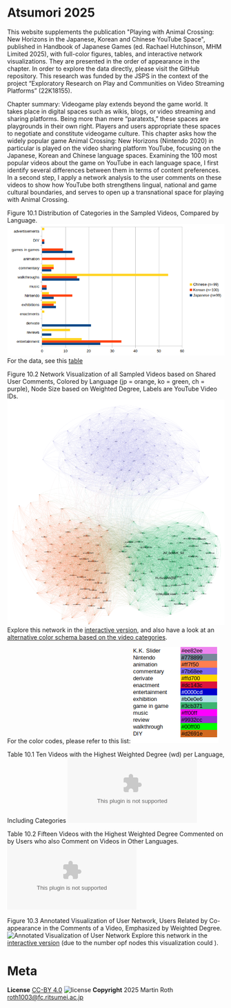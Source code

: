 # Atsumori 2025
This website supplements the publication "Playing with Animal Crossing: New Horizons in the Japanese, Korean and Chinese YouTube Space", published in  Handbook of Japanese Games (ed. Rachael Hutchinson, MHM Limited 2025), with full-color figures, tables, and interactive network visualizations. They are presented in the order of appearance in the chapter.
In order to explore the data directly, please visit the GitHub repository. This research was funded by the JSPS in the context of the project “Exploratory Research on Play and Communities on Video Streaming Platforms” (22K18155).

Chapter summary:
Videogame play extends beyond the game world. It takes place in digital spaces such as wikis, blogs, or video streaming and sharing platforms. Being more than mere “paratexts,” these spaces are playgrounds in their own right. Players and users appropriate these spaces to negotiate and constitute videogame culture. This chapter asks how the widely popular game Animal Crossing: New Horizons (Nintendo 2020) in particular is played on the video sharing platform YouTube, focusing on the Japanese, Korean and Chinese language spaces. Examining the 100 most popular videos about the game on YouTube in each language space, I first identify several differences between them in terms of content preferences. In a second step, I apply a network analysis to the user comments on these videos to show how YouTube both strengthens lingual, national and game cultural boundaries, and serves to open up a transnational space for playing with Animal Crossing.

Figure 10.1 Distribution of Categories in the Sampled Videos, Compared by Language.
![Distribution of Categories in the Sampled Videos](figures/Roth_Fig10.1_videocats_initialdataset_comparison.png)
For the data, see this [table](tables/Roth_Table10.0_Data_ACNHYouTube_CountryComparison_Stats.csv)

Figure 10.2 Network Visualization of all Sampled Videos based on Shared User Comments, Colored by Language (jp = orange, ko = green, ch = purple), Node Size based on Weighted Degree, Labels are YouTube Video IDs.
![Network Visualization of all Sampled Videos based on Shared User Comments](figures/Roth_Fig10.2_videorelation_allvideos_allregions_full_countrycolor.svg)
Explore this network in the [interactive version](https://ouestware.gitlab.io/retina/beta/#/graph/?url=https://gist.githubusercontent.com/m4chi/3e12532ff2529036581f8eed219555f4/raw/5db0ccf40b453c40976cc0fbe3005f640bfe372a/network-1e185694-905.gexf), and also have a look at an [alternative color schema based on the video categories](https://ouestware.gitlab.io/retina/beta/#/graph/?url=https://gist.githubusercontent.com/m4chi/2046fad48d325360e2b0904abc9a7b31/raw/218ed58f1d1efce9b849149c7eb33c982c6e24d8/network-53b77467-fcc.gexf).

For the color codes, please refer to this list:
![Color codes for the video categories](figures/ACNHYouTube_CategoryColorCodes.png)

Table 10.1 Ten Videos with the Highest Weighted Degree (wd) per Language, Including Categories
![Fifteen Videos with the Highest Weighted Degree (wd) per Language](tables/Roth_Table10.1_CrossCountryComparisonWeightedDegree.csv)

Table 10.2 Fifteen Videos with the Highest Weighted Degree Commented on by Users who also Comment on Videos in Other Languages.
![Fifteen Videos with the Highest Weighted Degree Commented on by Users who also Comment on Videos in Other Languages](tables/Roth_Table10.2_CrossCountryBridgesWeightedDegree.csv)

Figure 10.3 Annotated Visualization of User Network, Users Related by Co-appearance in the Comments of a Video, Emphasized by Weighted Degree.
![Annotated Visualization of User Network](figures/Roth_Fig10.3_peoplerelations_allnofilter_allregions_sample1934_full_videotype_annotated.svg)
Explore this network in the [interactive version](networks/network10.3/index.html) (due to the number opf nodes this visualization could ).

# Meta
<!--- **Zenodo Repository Snapshots
[![DOI](https://zenodo.org/badge/326400336.svg)](https://zenodo.org/badge/latestdoi/326400336) --->
**License**
[CC-BY 4.0](http://creativecommons.org/licenses/by/4.0)
![license](https://i.creativecommons.org/l/by/4.0/80x15.png)
**Copyright**
2025 Martin Roth [roth1003@fc.ritsumei.ac.jp](roth1003@fc.ritsumei.ac.jp)

